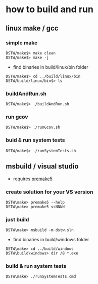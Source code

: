 # how to build and run
## linux make / gcc
### simple make
````shell
DSTW/make$> make clean
DSTW/make$> make -j
````
- find binaries in build/linux/bin folder
````shell
DSTW/make$> cd ../build/linux/bin
DSTW/build/linux/bin$> ls
````
### buildAndRun.sh
````shell
DSTW/make$> ./buildAndRun.sh
````
### run gcov
````shell
DSTW/make$> ./runGcov.sh
````
### buid & run system tests
````shell
DSTW/make$> ./runSystemTests.sh
````
## msbuild / visual studio
- requires [premake5](https://premake.github.io/)

### create solution for your VS version
````shell
DSTW\make> premake5 --help
DSTW\make> premake5 vsNNNN
````
### just build
````shell
DSTW\make> msbuild -m dstw.sln
````
- find binaries in build/windows folder
````shell
DSTW\make> cd ../build/windows
DSTW\build\windows> dir /B *.exe
````
### build & run system tests
````shell
DSTW\make> ./runSystemTests.cmd
````
